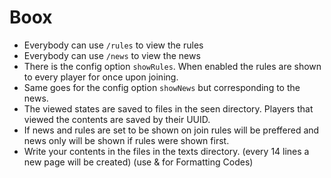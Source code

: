 # Boox
- Everybody can use ```/rules``` to view the rules
- Everybody can use ```/news``` to view the news
- There is the config option ```showRules```. When enabled the rules are shown to every player for once upon joining.
- Same goes for the config option ```showNews``` but corresponding to the news.
- The viewed states are saved to files in the seen directory. Players that viewed the contents are saved by their UUID.
- If news and rules are set to be shown on join rules will be preffered and news only will be shown if rules were shown first.
- Write your contents in the files in the texts directory. (every 14 lines a new page will be created) (use & for Formatting Codes)
